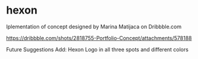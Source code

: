 # hexon
Iplementation of concept designed by Marina Matijaca on Dribbble.com

https://dribbble.com/shots/2818755-Portfolio-Concept/attachments/578188

Future Suggestions Add:
Hexon Logo in all three spots and different colors
